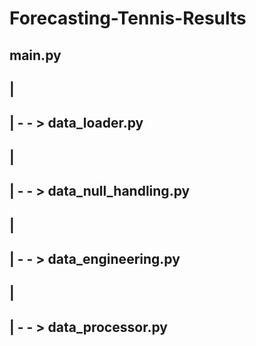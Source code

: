# Forecasting-Tennis-Results


## main.py 
## |
## | - - > data_loader.py
## |
## | - - > data_null_handling.py
## |
## | - - > data_engineering.py
## | 
## | - - > data_processor.py
